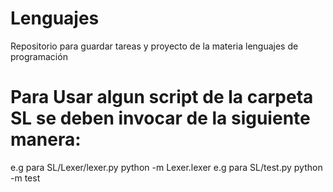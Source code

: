 # Lenguajes

Repositorio para guardar tareas y proyecto de la materia lenguajes de programación

# Para Usar algun script de la carpeta SL se deben invocar de la siguiente manera:

e.g para SL/Lexer/lexer.py
python -m Lexer.lexer
e.g para SL/test.py
python -m test